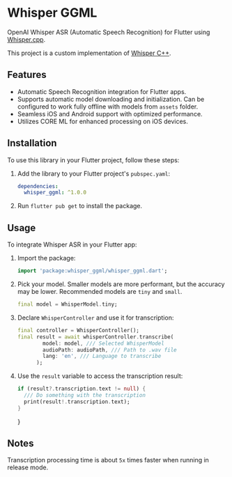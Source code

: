 # Whisper GGML

OpenAI Whisper ASR (Automatic Speech Recognition) for Flutter using [Whisper.cpp](https://github.com/ggerganov/whisper.cpp).

This project is a custom implementation of [Whisper C++](https://github.com/ggerganov/whisper.cpp).

## Features

- Automatic Speech Recognition integration for Flutter apps.
- Supports automatic model downloading and initialization. Can be configured to work fully offline with models from `assets` folder.
- Seamless iOS and Android support with optimized performance.
- Utilizes CORE ML for enhanced processing on iOS devices.

## Installation

To use this library in your Flutter project, follow these steps:

1. Add the library to your Flutter project's `pubspec.yaml`:
    ```yaml
    dependencies:
      whisper_ggml: ^1.0.0
    ```
2. Run `flutter pub get` to install the package.

## Usage

To integrate Whisper ASR in your Flutter app:

1. Import the package:
    ```dart
    import 'package:whisper_ggml/whisper_ggml.dart';
    ```

2. Pick your model. Smaller models are more performant, but the accuracy may be lower. Recommended models are `tiny` and `small`.
    ```dart
    final model = WhisperModel.tiny;
    ``` 
   
3. Declare `WhisperController` and use it for transcription:
    ```dart
    final controller = WhisperController();
    final result = await whisperController.transcribe(
            model: model, /// Selected WhisperModel
            audioPath: audioPath, /// Path to .wav file
            lang: 'en', /// Language to transcribe
          );
    ```
   
4. Use the `result` variable to access the transcription result:
    ```dart
    if (result?.transcription.text != null) {
      /// Do something with the transcription
      print(result!.transcription.text);
    }
    ```
    }

## Notes

Transcription processing time is about `5x` times faster when running in release mode. 
